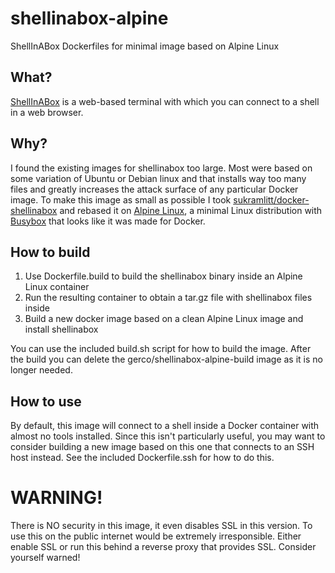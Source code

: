 # shellinabox-alpine
ShellInABox Dockerfiles for minimal image based on Alpine Linux 

## What?
[ShellInABox](https://github.com/shellinabox/shellinabox) is a web-based terminal with which you can connect to a shell
in a web browser.

## Why?
I found the existing images for shellinabox too large. Most were based on some variation of Ubuntu or Debian linux 
and that installs way too many files and greatly increases the attack surface of any particular Docker image. To make
this image as small as possible I took [sukramlitt/docker-shellinabox](https://github.com/sukramlitt/docker-shellinabox) and 
rebased it on [Alpine Linux](http://www.alpinelinux.org/), a minimal Linux distribution with 
[Busybox](http://www.busybox.net/) that looks like it was made for Docker.

## How to build
1. Use Dockerfile.build to build the shellinabox binary inside an Alpine Linux container
2. Run the resulting container to obtain a tar.gz file with shellinabox files inside
3. Build a new docker image based on a clean Alpine Linux image and install shellinabox

You can use the included build.sh script for how to build the image. After the build you can delete 
the gerco/shellinabox-alpine-build image as it is no longer needed.

## How to use
By default, this image will connect to a shell inside a Docker container with almost no tools installed. Since
this isn't particularly useful, you may want to consider building a new image based on this one that connects
to an SSH host instead. See the included Dockerfile.ssh for how to do this.

# WARNING!
There is NO security in this image, it even disables SSL in this version. To use this on the public internet would be
extremely irresponsible. Either enable SSL or run this behind a reverse proxy that provides SSL. Consider yourself warned!
